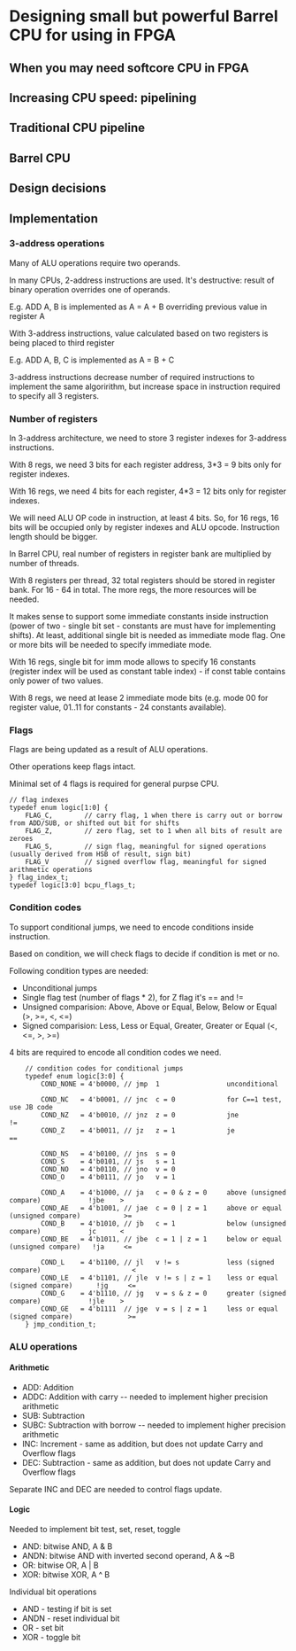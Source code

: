 # Designing small but powerful Barrel CPU for using in FPGA

## When you may need softcore CPU in FPGA


## Increasing CPU speed: pipelining

## Traditional CPU pipeline

## Barrel CPU


## Design decisions


## Implementation


### 3-address operations

Many of ALU operations require two operands.

In many CPUs, 2-address instructions are used. It's destructive: result of binary operation overrides one of operands.

E.g. ADD A, B is implemented as A = A + B overriding previous value in register A


With 3-address instructions, value calculated based on two registers is being placed to third register

E.g. ADD A, B, C is implemented as A = B + C

3-address instructions decrease number of required instructions to implement the same algoririthm, but increase space in instruction required to specify all 3 registers.


### Number of registers

In 3-address architecture, we need to store 3 register indexes for 3-address instructions.

With 8 regs, we need 3 bits for each register address, 3*3 = 9 bits only for register indexes.

With 16 regs, we need 4 bits for each register, 4*3 = 12 bits only for register indexes.

We will need ALU OP code in instruction, at least 4 bits. So, for 16 regs, 16 bits will be occupied only by register indexes and ALU opcode. Instruction length should be bigger.

In Barrel CPU, real number of registers in register bank are multiplied by number of threads.

With 8 registers per thread, 32 total registers should be stored in register bank. For 16 - 64 in total. The more regs, the more resources will be needed.

It makes sense to support some immediate constants inside instruction (power of two - single bit set - constants are must have for implementing shifts). At least, additional single bit is needed as immediate mode flag. One or more bits will be needed to specify immediate mode.

With 16 regs, single bit for imm mode allows to specify 16 constants (register index will be used as constant table index) - if const table contains only power of two values.

With 8 regs, we need at lease 2 immediate mode bits (e.g. mode 00 for register value, 01..11 for constants - 24 constants available).



### Flags

Flags are being updated as a result of ALU operations.

Other operations keep flags intact.

Minimal set of 4 flags is required for general purpse CPU.


	// flag indexes
	typedef enum logic[1:0] {
		FLAG_C,        // carry flag, 1 when there is carry out or borrow from ADD/SUB, or shifted out bit for shifts
		FLAG_Z,        // zero flag, set to 1 when all bits of result are zeroes
		FLAG_S,        // sign flag, meaningful for signed operations (usually derived from HSB of result, sign bit)
		FLAG_V         // signed overflow flag, meaningful for signed arithmetic operations
	} flag_index_t;
	typedef logic[3:0] bcpu_flags_t;



### Condition codes

To support conditional jumps, we need to encode conditions inside instruction.

Based on condition, we will check flags to decide if condition is met or no.

Following condition types are needed:

* Unconditional jumps
* Single flag test (number of flags * 2), for Z flag it's == and !=
* Unsigned comparision: Above, Above or Equal, Below, Below or Equal (>, >=, <, <=)
* Signed comparision: Less, Less or Equal, Greater, Greater or Equal (<, <=, >, >=)

4 bits are required to encode all condition codes we need.


		// condition codes for conditional jumps
		typedef enum logic[3:0] {
			COND_NONE = 4'b0000, // jmp  1                 unconditional
			
			COND_NC   = 4'b0001, // jnc  c = 0             for C==1 test, use JB code
			COND_NZ   = 4'b0010, // jnz  z = 0             jne                                        !=
			COND_Z    = 4'b0011, // jz   z = 1             je                                         ==

			COND_NS   = 4'b0100, // jns  s = 0
			COND_S    = 4'b0101, // js   s = 1
			COND_NO   = 4'b0110, // jno  v = 0
			COND_O    = 4'b0111, // jo   v = 1

			COND_A    = 4'b1000, // ja   c = 0 & z = 0     above (unsigned compare)            !jbe    >
			COND_AE   = 4'b1001, // jae  c = 0 | z = 1     above or equal (unsigned compare)           >=
			COND_B    = 4'b1010, // jb   c = 1             below (unsigned compare)            jc      <
			COND_BE   = 4'b1011, // jbe  c = 1 | z = 1     below or equal (unsigned compare)   !ja     <=

			COND_L    = 4'b1100, // jl   v != s            less (signed compare)                       <
			COND_LE   = 4'b1101, // jle  v != s | z = 1    less or equal (signed compare)      !jg     <=
			COND_G    = 4'b1110, // jg   v = s & z = 0     greater (signed compare)            !jle    >
			COND_GE   = 4'b1111  // jge  v = s | z = 1     less or equal (signed compare)              >=
		} jmp_condition_t;


### ALU operations

#### Arithmetic

* ADD: Addition
* ADDC: Addition with carry -- needed to implement higher precision arithmetic
* SUB: Subtraction
* SUBC: Subtraction with borrow -- needed to implement higher precision arithmetic
* INC: Increment - same as addition, but does not update Carry and Overflow flags
* DEC: Subtraction - same as addition, but does not update Carry and Overflow flags

Separate INC and DEC are needed to control flags update.


#### Logic

Needed to implement bit test, set, reset, toggle

* AND: bitwise AND, A & B
* ANDN: bitwise AND with inverted second operand, A & ~B
* OR: bitwise OR, A | B
* XOR: bitwise XOR, A ^ B

Individual bit operations

* AND - testing if bit is set
* ANDN - reset individual bit
* OR - set bit
* XOR - toggle bit

